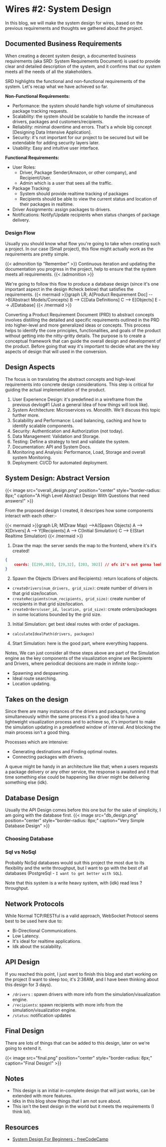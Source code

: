 # Wires #2: System Design


In this blog, we will make the system design for wires, based on the previous requirements and thoughts we gathered about the project.

<!--more-->

## Documented Business Requirements
When creating a decent system design, a documented business requirements (aka SRD: System Requirements Document) is used to provide clear and detailed description of the system, and it confirms that our system meets all the needs of all the stakeholders.

SRD highlights the functional and non-functional requirements of the system. Let's recap what we have achieved so far.

<b>Non-Functional Requirements:</b>
- Performance: the system should handle high volume of simultaneous package tracking requests.
- Scalability: the system should be scalable to handle the increase of drivers, packages and customers/recipients.
- Reliability: minimal downtime and errors. That's a whole big concept [Designing Data Intensive Application].
- Security: it's not important for our project to be secured but will be extendable for adding security layers later.
- Usability: Easy and intuitive user interface.

<b>Functional Requirements:</b>
- User Roles: 
  - Driver, Package Sender(Amazon, or other company), and Recipient/User.
  - Admin which is a user that sees all the traffic.
- Package Tracking: 
  - System should provide realtime tracking of packages
  - Recipients should be able to view the current status and location of their packages in realtime.
- Driver Assignments: assign packages to drivers.
- Notifications: Notify/Update recipients when status changes of package delivery.

### Design Flow
Usually you should know what flow you're going to take when creating such a project. In our case (Small project), this flow might actually work as the requirements are pretty simple. 

{{< admonition tip "Remember" >}}
Continuous iteration and updating the documentation you progress in the project, help to ensure that the system meets all requirements.
{{< /admonition >}}

We're going to follow this flow to produce a database design (since it's one important aspect in the design #check below) that satisfies the requirements.
{{< mermaid >}}graph LR;
    A[Product Requirement Doc] -->B(Abstract Models/Concepts)
    B --> C[Data Definitions]
    C --> E[Objects]
    E --> J[Database]
{{< /mermaid >}}

Converting a Product Requirement Document (PRD) to abstract concepts involves distilling the detailed and specific requirements outlined in the PRD into higher-level and more generalized ideas or concepts. This process helps to identify the core principles, functionalities, and goals of the product without getting into the nitty-gritty details. The purpose is to create a conceptual framework that can guide the overall design and development of the product. Before going that way it's important to decide what are the key aspects of design that will used in the conversion.

## Design Aspects
The focus is on translating the abstract concepts and high-level requirements into concrete design considerations. This step is critical for guiding the actual implementation of the product.

1. User Experience Design: it's predefined in a wireframe from the previous devlog#1 (Just a general Idea of how things will look like).
2. System Architecture: Microservices vs. Monolith. We'll discuss this topic further more.
3. Scalability and Performance: Load balancing, caching and how to identify scalable components.
4. Security: Authentication and Authorization (not today).
5. Data Management: Validation and Storage.
6. Testing: Define a strategy to test and validate the system.
7. Documentation: API and System Docs.
8. Monitoring and Analysis: Performance, Load, Storage and overall system Monitoring.
9. Deployment: CI/CD for automated deployment.

## System Design: Abstract Version

{{< image src="overall_design.png" position="center" style="border-radius: 8px;" caption="A High Level Abstract Design With Questions that need answers!" >}}

From the proposed design I created, it descripes how some components interact with each other:-

{{< mermaid >}}graph LR;
    M(Draw Map) -->A(Spawn Objects)
    A --> X[Drivers]
    A --> Y[Recipients]
    A --> C(Initial Simulation)
    C --> E(Start Realtime Simulation)
{{< /mermaid >}}

1. Draw the map: the server sends the map to the frontend, where it's it's created!
```json
{
    coords: [[299,303], [29,32], [203, 302]] // ofc it's not gonna look like that idk!
}
```
2. Spawn the Objects (Drivers and Recipients): return locations of objects.
  - `createDrivers(num_drivers, grid_size)`: create number of drivers in that grid size/location.
  - `createRecipients(num_recipients, grid_size)`: create number of recipients in that grid size/location.
  - `createOrders(user_id, location, grid_size)`: create orders/packages in some locations bounded by the grid size.
3. Initial Simulation: get best ideal routes with order of packages.
  - `calculateIdealPath(drivers, packages)`
4. Start Simulation: here is the good part, where everything happens.

Notes, We can just consider all these steps above are part of the Simulation engine as the key components of the visualization engine are Recipients and Drivers, where periodical decisions are made in infinite loop:-
- Spawning and despawning.
- Ideal route searching.
- Location updating.

## Takes on the design
Since there are many instances of the drivers and packages, running simultaneously within the same process it's a good idea to have a lightweight visualization process and to achieve so, it's important to make the simulation updating in a predefined window of interval. And blocking the main process isn't a good thing.

Processes which are intensive:
- Generating destinations and Finding optimal routes.
- Connecting packages with drivers.

A queue might be handy in an architecture like that; when a users requests a package delivery or any other service, the response is awaited and it that time something else could be happening like driver might be delivering something else (idk).
## Database Design
Usually the API Design comes before this one but for the sake of simplicity, I am going with the database first.
{{< image src="db_design.png" position="center" style="border-radius: 8px;" caption="Very Simple Database Design" >}}

### Choosing Database
###  Sql vs NoSql
Probably NoSql databases would suit this project the most due to its flexibility and the write throughput, but I want to go with the best of all databases (PostgreSql - `I want to get better with SQL`).

Note that this system is a write heavy system, with (idk) read less ? throughput. 
## Network Protocols
While Normal TCP/RESTful is a valid approach, WebSocket Protocol seems best to be used here due to:
- Bi-Directional Communications.
- Low Latency.
- It's ideal for realtime applications.
- Idk about the scalability.

## API Design
If you reached this point, I just want to finish this blog and start working on the project (I want to sleep too, it's 2:36AM, and I have been thinking about this design for 3 days).
- `/drivers` : spawn drivers with more info from the simulation/visualization engine.
- `/recipients`: spawn recipients with more info from the simulation/visualization engine.
- `/status`: notification updates

## Final Design
There are lots of things that can be added to this design, later on we're going to extend it.

{{< image src="final.png" position="center" style="border-radius: 8px;" caption="Final Design!" >}}

## Notes
- This design is an initial in-complete design that will just works, can be extended with more features.
- Idks in this blog show things that I am not sure about.
- This isn't the best design in the world but it meets the requirements (I think lol).

## Resources
- [System Design For Beginners - freeCodeCamp](https://www.youtube.com/watch?v=m8Icp_Cid5o)

